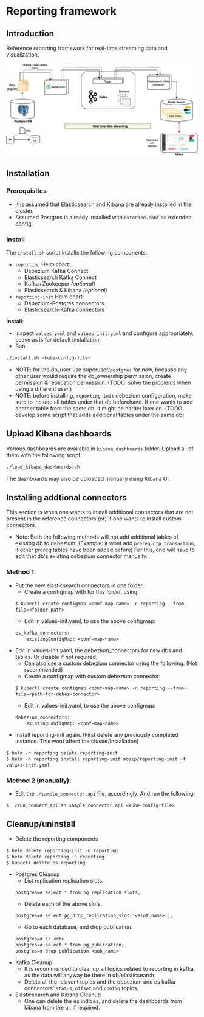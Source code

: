 # Reporting framework

## Introduction
Reference reporting framework for real-time streaming data and visualization.  

![](../docs/images/reporting_architecture.png)


## Installation

### Prerequisites
- It is assumed that Elasticsearch and Kibana are already installed in the cluster.
- Assumed Postgres is already installed with `extended.conf` as extended config.

###  Install
The `install.sh` script installs the following components:
  - `reporting` Helm chart:
    - Debezium Kafka Connect
    - Elasticsearch Kafka Connect 
    - Kafka+Zookeeper _(optional)_
    - Elasticsearch & Kibana _(optional)_
  - `reporting-init` Helm chart:
    - Debezium-Postgres connectors
    - Elasticsearch-Kafka connectors

**Install**:
- Inspect `values.yaml` and `values-init.yaml` and configure appropriately.  Leave as is for default installation.
- Run
```sh
./install.sh <kube-config-file>
```

- NOTE: for the db_user use superuser/`postgres` for now, because any other user would require the db_ownership permission, create permission & replication permission. (TODO: solve the problems when using a different user.)
- NOTE: before installing, `reporting-init` debezium configuration, make sure to include all tables under that db beforehand. If one wants to add another table from the same db, it might be harder later on. (TODO: develop some script that adds additional tables under the same db)

## Upload Kibana dashboards
Various dashboards are available in `kibana_dashboards` folder.  Upload all of them with the following script:
```sh
./load_kibana_dashboards.sh
```
The dashboards may also be uploaded manually using Kibana UI.

## Installing addtional connectors
This section is when one wants to install additional connectors that are not present in the reference connectors (or) if one wants to install custom connectors.

- Note: Both the following methods will not add additional tables of existing db to debezium. (Example: it wont add `prereg.otp_transaction`, if other prereg tables have been added before) For this, one will have to edit that db's existing debezium connector manually.

### Method 1:

- Put the new elasticsearch connectors in one folder.
	- Create a configmap with for this folder, using:
	```
	$ kubectl create configmap <conf-map-name> -n reporting --from-file=<folder-path>
	```
	- Edit in values-init.yaml, to use the above configmap:
	```
	es_kafka_connectors:
		existingConfigMap: <conf-map-name>
	```
- Edit in values-init.yaml, the debezium_connectors for new dbs and tables. Or disable if not required.
	- Can also use a custom debezium connector using the following. (Not recommended)
	- Create a configmap with custom debezium connector:
	```
	$ kubectl create configmap <conf-map-name> -n reporting --from-file=<path-for-debez-connector>
	```
	- Edit in values-init.yaml, to use the above configmap:
	```
	debezium_connectors:
		existingConfigMap: <conf-map-name>
	```
- Install reporting-init again. (First delete any previously completed instance. This wont affect the cluster/installation)
```
$ helm -n reporting delete reporting-init
$ helm -n reporting install reporting-init mosip/reporting-init -f values-init.yaml
```

### Method 2 (manually):

- Edit the `./sample_connector.api` file, accordingly. And run the following;
```
$ ./run_connect_api.sh sample_connector.api <kube-config-file>
```


## Cleanup/uninstall

- Delete the reporting components
```
$ helm delete reporting-init -n reporting
$ helm delete reporting -n reporting
$ kubectl delete ns reporting
```
- Postgres Cleanup
	- List replication replication slots.
	```
	postgres=# select * from pg_replication_slots;
	```
	- Delete each of the above slots.
	```
	postgres=# select pg_drop_replication_slot('<slot_name>');
	```
	- Go to each database, and drop publication.
	```
	postgres=# \c <db>
	postgres=# select * from pg_publication;
	postgres=# drop publication <pub_name>;
	```
- Kafka Cleanup
	- It is recommended to cleanup all topics related to reporting in kafka, as the data will anyway be there in db/elasticsearch
	- Delete all the relavent topics and the debezium and es kafka connectors' `status`, `offset` and `config` topics.
- Elasticsearch and Kibana Cleanup
	- One can delete the es indices, and delete the dashboards from kibana from the ui, if required.
